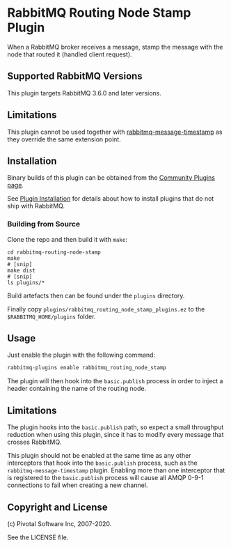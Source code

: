 # RabbitMQ Routing Node Stamp Plugin

When a RabbitMQ broker receives a message, stamp the message with the node that routed it (handled client request).

## Supported RabbitMQ Versions ##

This plugin targets RabbitMQ 3.6.0 and later versions.

## Limitations

This plugin cannot be used together with [rabbitmq-message-timestamp](https://github.com/rabbitmq/rabbitmq-message-timestamp)
as they override the same extension point.

## Installation

Binary builds of this plugin can be obtained from
the [Community Plugins page](https://www.rabbitmq.com/community-plugins.html).

See [Plugin Installation](https://www.rabbitmq.com/installing-plugins.html) for details
about how to install plugins that do not ship with RabbitMQ.


### Building from Source

Clone the repo and then build it with `make`:

```
cd rabbitmq-routing-node-stamp
make
# [snip]
make dist
# [snip]
ls plugins/*
```

Build artefacts then can be found under the `plugins` directory.

Finally copy `plugins/rabbitmq_routing_node_stamp_plugins.ez` to the `$RABBITMQ_HOME/plugins` folder.

## Usage ##

Just enable the plugin with the following command:

```bash
rabbitmq-plugins enable rabbitmq_routing_node_stamp
```

The plugin will then hook into the `basic.publish` process in order to inject a header containing the name of the routing node.

## Limitations ##

The plugin hooks into the `basic.publish` path, so expect a small
throughput reduction when using this plugin, since it has to modify
every message that crosses RabbitMQ.

This plugin should not be enabled at the same time as any other interceptors that hook into the `basic.publish` process, such as the `rabbitmq-message-timestamp` plugin. Enabling more than one interceptor that is registered to the `basic.publish` process will cause all AMQP 0-9-1 connections to fail when creating a new channel.

## Copyright and License ##

(c) Pivotal Software Inc, 2007-2020.

See the LICENSE file.
